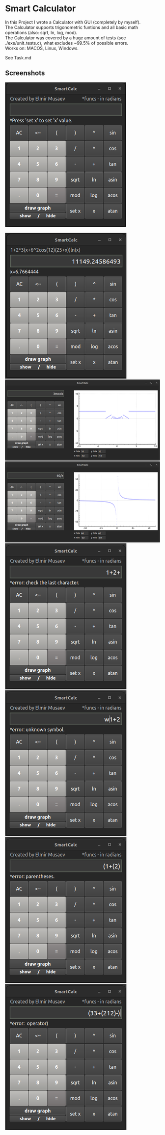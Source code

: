 # Smart Calculator
In this Project I wrote a Calculator with GUI (completely by myself).  
The Calculator supports trigonometric funtions and all basic math operations (also: sqrt, ln, log, mod).  
The Calculator was covered by a huge amount of tests (see ./exe/unit_tests.c), what excludes ~99.5% of possible errors.  
Works on: MACOS, Linux, Windows.  

See Task.md  

## Screenshots

![./screenshots/1_default.jpeg](./screenshots/1_default.jpeg)&nbsp;&nbsp;&nbsp;&nbsp;&nbsp;&nbsp;&nbsp;&nbsp;&nbsp;&nbsp;&nbsp;&nbsp;&nbsp;&nbsp;&nbsp;&nbsp;&nbsp;&nbsp;&nbsp;&nbsp;&nbsp;&nbsp;&nbsp;&nbsp;&nbsp;&nbsp;&nbsp;&nbsp;&nbsp;&nbsp;&nbsp;&nbsp;![./screenshots/2_expr_x.jpeg](./screenshots/2_expr_x.jpeg)  
![./screenshots/3_graph1.jpeg](./screenshots/3_graph1.jpeg)  
![./screenshots/4_graph2.jpeg](./screenshots/4_graph2.jpeg)  
![./screenshots/5_er_lastchar.png](./screenshots/5_er_lastchar.png)&nbsp;&nbsp;&nbsp;&nbsp;&nbsp;&nbsp;&nbsp;&nbsp;&nbsp;&nbsp;&nbsp;&nbsp;&nbsp;&nbsp;&nbsp;&nbsp;&nbsp;&nbsp;&nbsp;&nbsp;&nbsp;&nbsp;&nbsp;&nbsp;![./screenshots/6_er_unksym.png](./screenshots/6_er_unksym.png)&nbsp;&nbsp;&nbsp;&nbsp;&nbsp;&nbsp;&nbsp;&nbsp;&nbsp;&nbsp;&nbsp;&nbsp;&nbsp;&nbsp;&nbsp;&nbsp;![./screenshots/7_er_parenth.png](./screenshots/7_er_parenth.png)&nbsp;&nbsp;&nbsp;&nbsp;&nbsp;&nbsp;&nbsp;&nbsp;&nbsp;&nbsp;&nbsp;&nbsp;&nbsp;&nbsp;&nbsp;&nbsp;![./screenshots/8_er_operator.png](./screenshots/8_er_operator.png)  
